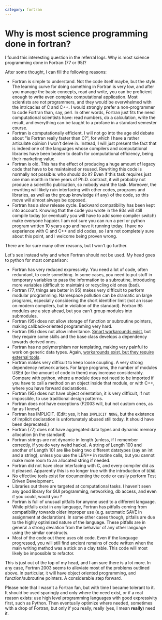 ```yaml
---
category: fortran
---
```

Why is most science programming done in fortran?
================================================

I found this interesting question in the referral logs.
Why is most science programming done in Fortran (77 or 95)?

After some thought, I can fill the following reasons:

- Fortran is simple to understand. Not the code itself maybe, but the
  style. The learning curve for doing something in Fortran is very
  low, and after you manage the basic concepts, read and write, you
  can be proficient enough to write even complex computational
  application. Most scientists are not programmers, and they would be
  overwhelmed with the intricacies of C and C++. I would strongly
  prefer a non-programmer to code Fortran than, say, perl. In other
  words, Fortran just fits the need computational scientists have:
  read numbers, do a calculation, write the result, and everything can
  be taught to a profane in a standard semester course.
- Fortran is computationally efficient. I will not go into the age old
  debate about \"is Fortran really faster than C?\", for which I have
  a rather articulate opinion I won\'t delve in. Instead, I will just
  present the fact that is indeed one of the languages whose compilers
  and computational libraries have been beaten to death for
  computational efficiency, being their marketing value.
- Fortran is old. This has the effect of producing a huge amount of
  legacy code that have to be maintained or reused. Rewriting this
  code is normally not possible: who should do it? Even if this task
  requires just one man month in three years of Ph.D. contract, it
  will probably not produce a scientific publication, so nobody want
  the task. Moreover, the rewriting will likely ruin interfacing with
  other codes, programs and libraries, as well as the group knowledge
  (if any) of the code, so this move will almost always be opposed.
- Fortran has a slow release cycle. Backward compatibility has been
  kept into account. Knowing that the code you wrote in the 80s will
  still compile today (or eventually you will have to add some
  compiler switch) make everyone happier. I am not sure you can run a
  perl or python program written 10 years ago and have it running
  today. I have no experience with C and C++ and old codes, so I am
  not completely sure about this point, and I welcome being proven
  wrong.

There are for sure many other reasons, but I won\'t go further.

Let\'s see instead why and when Fortran should not be used. My head goes
to python for most comparison:

- Fortran has very reduced expressivity. You need a lot of code, often
  redundant, to code something. In some cases, you need to put stuff
  in temporary variables to pass the information to a subroutine,
  introducing more variables (difficult to maintain) or recycling old
  ones (bad).
- Fortran (77, things are better in 95) makes very difficult to
  perform modular programming. Namespace pollution can be dramatic on
  large programs, especially considering the short identifier limit
  (not an issue on modern compilers, but in violation of the
  standard). Fortran 95 modules are a step ahead, but you can\'t group
  modules into submodules.
- Fortran (95) does not allow storage of function or subroutine
  pointers, making callback-oriented programming very hard.
- Fortran (95) does not allow inheritance. [Smart workarounds exist](http://www.macresearch.org/advanced_fortran_90_callbacks_with_the_transfer_function),
  but they require some skills and the base class develops a
  dependency towards derived ones.
- Fortran has no polymorphism nor templating, making very painful to
  work on generic data types. Again, [workarounds exist, but they require external tools](http://www.macresearch.org/advanced_fortran_polymorphism_and_generic_programming).
- Fortran makes very difficult to keep loose coupling. A very strong
  dependency network arises. For large programs, the number of modules
  USEd (or the amount of code in them) may increase considerably.
  Compare with python, where a module does not need to be imported if
  you have to call a method on an object inside that module, or with
  C++, where you have forward declarations.
- Fortran (95) does not have object orientation, it is very difficult,
  if not impossible, to use traditional design patterns.
- Fortran does not have exceptions (F2003 will, but not custom ones,
  as far as I know).
- Fortran has IMPLICIT. (Edit: yes, it has `IMPLICIT NONE`, but the
  existence of implicit declaration is unfortunately abused still
  today. It should have been deprecated.)
- Fortran (77) does not have aggregated data types and dynamic memory
  allocation (in the standard)
- Fortran strings are not dynamic in length (unless, if I remember
  correctly, if you do very weird hacks). A string of Length 100 and
  another of Length 101 are like being two different datatypes (say an
  int and a string), unless you use the LEN=\* in routine calls, but
  you cannot make more room to an allocated string if needed.
- Fortran did not have clear interfacing with C, and every compiler
  did as it pleased. Apparently this is no longer true with the
  introduction of `BIND`.
- No effective tools exist for documenting the code or easily perform
  Test Driven Development.
- Libraries out there are targeted at computational tasks. I haven\'t
  seen any good library for GUI programming, networking, db access,
  and even if you could, would you ?
- Fortran is full of unusual pitfalls for anyone used to a different
  language. While pitfalls exist in any language, Fortran has pitfalls
  coming from compatibility towards older improper use (e.g. automatic
  SAVE in assignment at declaration). In some other cases though,
  pitfalls are due to the highly optimized nature of the language.
  These pitfalls are in general a strong deviation from the behavior
  of any other language using the similar constructs.
- Most of the code out there uses old code. Even if the language
  progressed, you will still find ancient remains of code written when
  the main writing method was a stick on a clay table. This code will
  most likely be impossible to refactor.

This is just out of the top of my head, and I am sure there is a lot
more. In any case, Fortran 2003 seems to alleviate most of the problems
outlined above. In particular, it will have object oriented programming,
and function/subroutine pointers. A considerable step forward.

Please note that I wasn\'t a Fortran fan, but with time I became
tolerant to it. It should be used sparingly and only where the need
exist, or if a real reason exists: use high level programming languages
with good expressivity first, such as Python. Then eventually optimize
where needed, sometimes with a drop of Fortran, but only if you really,
really (yes, I mean **really**) need it.
